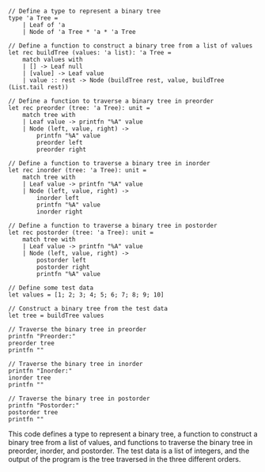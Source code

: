 ```f#

// Define a type to represent a binary tree
type 'a Tree =
    | Leaf of 'a
    | Node of 'a Tree * 'a * 'a Tree

// Define a function to construct a binary tree from a list of values
let rec buildTree (values: 'a list): 'a Tree =
    match values with
    | [] -> Leaf null
    | [value] -> Leaf value
    | value :: rest -> Node (buildTree rest, value, buildTree (List.tail rest))

// Define a function to traverse a binary tree in preorder
let rec preorder (tree: 'a Tree): unit =
    match tree with
    | Leaf value -> printfn "%A" value
    | Node (left, value, right) ->
        printfn "%A" value
        preorder left
        preorder right

// Define a function to traverse a binary tree in inorder
let rec inorder (tree: 'a Tree): unit =
    match tree with
    | Leaf value -> printfn "%A" value
    | Node (left, value, right) ->
        inorder left
        printfn "%A" value
        inorder right

// Define a function to traverse a binary tree in postorder
let rec postorder (tree: 'a Tree): unit =
    match tree with
    | Leaf value -> printfn "%A" value
    | Node (left, value, right) ->
        postorder left
        postorder right
        printfn "%A" value

// Define some test data
let values = [1; 2; 3; 4; 5; 6; 7; 8; 9; 10]

// Construct a binary tree from the test data
let tree = buildTree values

// Traverse the binary tree in preorder
printfn "Preorder:"
preorder tree
printfn ""

// Traverse the binary tree in inorder
printfn "Inorder:"
inorder tree
printfn ""

// Traverse the binary tree in postorder
printfn "Postorder:"
postorder tree
printfn ""

```

This code defines a type to represent a binary tree, a function to construct a binary tree from a list of values, and functions to traverse the binary tree in preorder, inorder, and postorder. The test data is a list of integers, and the output of the program is the tree traversed in the three different orders.